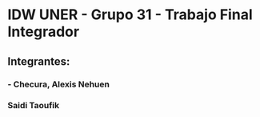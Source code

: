 # IDW UNER - Grupo 31 - Trabajo Final Integrador

## Integrantes:

### - Checura, Alexis Nehuen

###  Saidi Taoufik
